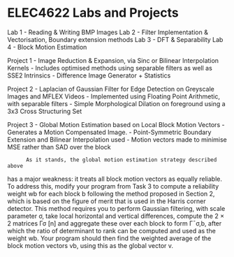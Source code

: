 # ELEC4622 Labs and Projects

Lab 1 - Reading & Writing BMP Images
Lab 2 - Filter Implementation & Vectorisation, Boundary extension methods
Lab 3 - DFT & Separability
Lab 4 - Block Motion Estimation

Project 1 - Image Reduction & Expansion, via Sinc or Bilinear Interpolation Kernels
          - Includes optimised methods using separable filters as well as SSE2 Intrinsics
          - Difference Image Generator + Statistics
          
Project 2 - Laplacian of Gaussian Filter for Edge Detection on Greyscale Images and MFLEX Videos
          - Implemented using Floating Point Arithmetic, with separable filters
          - Simple Morphological Dilation on foreground using a 3x3 Cross Structuring Set
          
Project 3 - Global Motion Estimation based on Local Block Motion Vectors
          - Generates a Motion Compensated Image.
          - Point-Symmetric Boundary Extension and Bilinear Interpolation used
          - Motion vectors made to minimise MSE rather than SAD over the block
          
          As it stands, the global motion estimation strategy described above
has a major weakness: it treats all block motion vectors as equally reliable. To address this, modify
your program from Task 3 to compute a reliability weight wb for each block b following the
method proposed in Section 2, which is based on the figure of merit that is used in the Harris corner
detector. This method requires you to perform Gaussian filtering, with scale parameter σ, take local
horizontal and vertical differences, compute the 2 × 2 matrices Γσ [n] and aggregate these over each
block to form Γ¯σ,b, after which the ratio of determinant to rank can be computed and used as the
weight wb. Your program should then find the weighted average of the block motion vectors vb, using
this as the global vector v.
